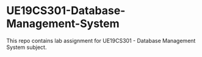 # UE19CS301-Database-Management-System
This repo contains lab assignment for UE19CS301 - Database Management System subject.
